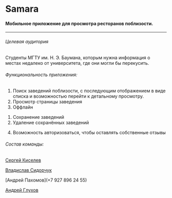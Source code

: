 # Samara
#### Мобильное приложение для просмотра ресторанов поблизости.
***
###### Целевая аудитория
Студенты МГТУ им. Н. Э. Баумана, которым нужна информация о местах
недалеко от университета, где они могли бы перекусить.
###### Функциональность приложения:
1. Поиск заведений поблизости, с последующим отображением в виде списка и возможностью перейти к детальному просмотру.
2. Просмотр страницы заведения
3. Оффлайн
1) Сохранение заведений
2) Удаление сохранённых заведений
4. Возможность авторизоваться, чтобы оставлять собственные отзывы

###### Состав команды:
[Сергей Киселев](https://t.me/s_k1selev)

[Владислав Сидорчук](https://t.me/Pione1r)

[Андрей Пахомов](+7 927 896 24 55)

[Андрей Глухов](https://t.me/Andrey_Gluhov)

